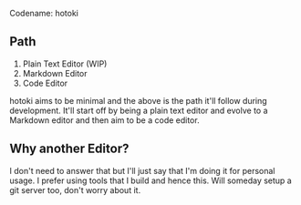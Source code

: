 Codename: hotoki

## Path
1. Plain Text Editor (WIP)
2. Markdown Editor 
3. Code Editor

hotoki aims to be minimal and the above is the path it'll follow during development. 
It'll start off by being a plain text editor and evolve to a Markdown editor and then aim to be a code editor. 

## Why another Editor?

I don't need to answer that but I'll just say that I'm doing it for personal usage. I prefer using tools that I build and hence this. Will someday setup a git server too, don't worry about it.


